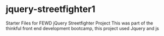 # jquery-streetfighter1
Starter Files for FEWD jQuery Streetfighter Project
This was part of the thinkful front end development bootcamp, this project used Jquery and js
